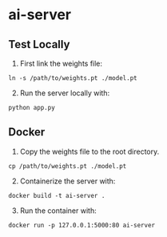 # ai-server

## Test Locally

1. First link the weights file:
```
ln -s /path/to/weights.pt ./model.pt
```

2. Run the server locally with:
```
python app.py
```

## Docker
1. Copy the weights file to the root directory.
```
cp /path/to/weights.pt ./model.pt
```
2. Containerize the server with:
```
docker build -t ai-server .
```
3. Run the container with:
```
docker run -p 127.0.0.1:5000:80 ai-server
```

